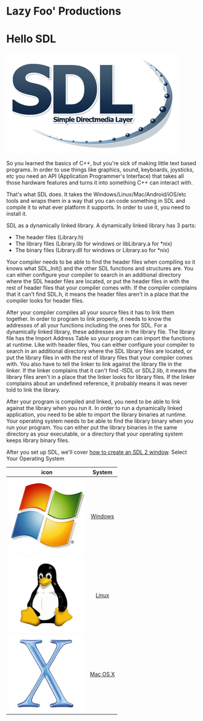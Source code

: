 <div class="header">

# Lazy Foo' Productions
# Hello SDL

![](images/preview.png)

So you learned the basics of C++, but you're sick of making little text based programs. In order to use things like graphics, sound, keyboards, joysticks, etc you need an API (Application Programmer's Interface) that takes all those hardware features and turns it into something C++ can interact with.

That's what SDL does. It takes the Windows/Linux/Mac/Android/iOS/etc tools and wraps them in a way that you can code something in SDL and compile it to what ever platform it supports. In order to use it, you need to install it.

SDL as a dynamically linked library. A dynamically linked library has 3 parts:
*   The header files (Library.h)
*   The library files (Library.lib for windows or libLibrary.a for *nix)
*   The binary files (Library.dll for windows or Library.so for *nix)

Your compiler needs to be able to find the header files when compiling so it knows what SDL_Init() and the other SDL functions and structures are. You can either configure your compiler to search in an additional directory where the SDL header files are located, or put the header files in with the rest of header files that your compiler comes with. If the compiler complains that it can't find SDL.h, it means the header files aren't in a place that the compiler looks for header files.

After your compiler compiles all your source files it has to link them together. In order to program to link properly, it needs to know the addresses of all your functions including the ones for SDL. For a dynamically linked library, these addresses are in the library file. The library file has the Import Address Table so your program can import the functions at runtime. Like with header files, You can either configure your compiler to search in an additional directory where the SDL library files are located, or put the library files in with the rest of library files that your compiler comes with. You also have to tell the linker to link against the library file in the linker. If the linker complains that it can't find -lSDL or SDL2.lib, it means the library files aren't in a place that the linker looks for library files. If the linker complains about an undefined reference, it probably means it was never told to link the library.

After your program is compiled and linked, you need to be able to link against the library when you run it. In order to run a dynamically linked application, you need to be able to import the library binaries at runtime. Your operating system needs to be able to find the library binary when you run your program. You can either put the library binaries in the same directory as your executable, or a directory that your operating system keeps library binary files.

After you set up SDL, we'll cover [how to create an SDL 2 window](hellosdlc.md).
Select Your Operating System

|icon|System|
|----|:-----:|
|[![](images/logo.jpg)](hellosdl_windows.md)|[Windows](hellosdl_windows.md)|
|[![](images/logo-1.jpg)](Setting_up_SDL_2_on_Linux.md)|[Linux](Setting_up_SDL_2_on_Linux.md)|
|[![](images/logo-2.jpg)](SettingupSDL2onMacOSX_Yosemite.md)|[Mac OS X](SettingupSDL2onMacOSX_Yosemite.md)|
